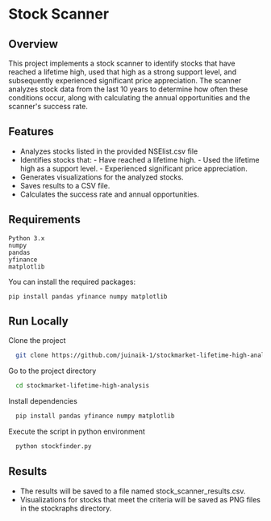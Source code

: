 
# Stock Scanner



## Overview
This project implements a stock scanner to identify stocks that have reached a lifetime high, used that high as a strong support level, and subsequently experienced significant price appreciation. The scanner analyzes stock data from the last 10 years to determine how often these conditions occur, along with calculating the annual opportunities and the scanner's success rate.
## Features

- Analyzes stocks listed in the provided NSElist.csv file
- Identifies stocks that:
        - Have reached a lifetime high.
        - Used the lifetime high as a support level.
        - Experienced significant price appreciation.
- Generates visualizations for the analyzed stocks.
- Saves results to a CSV file.
- Calculates the success rate and annual opportunities.


## Requirements

    Python 3.x
    numpy
    pandas
    yfinance
    matplotlib

You can install the required packages:

    pip install pandas yfinance numpy matplotlib
## Run Locally

Clone the project

```bash
  git clone https://github.com/juinaik-1/stockmarket-lifetime-high-analysis
```

Go to the project directory

```bash
  cd stockmarket-lifetime-high-analysis
```

Install dependencies

```bash
  pip install pandas yfinance numpy matplotlib
```

Execute the script in python environment

```bash
  python stockfinder.py

```


## Results

- The results will be saved to a file named stock_scanner_results.csv.
- Visualizations for stocks that meet the criteria will be saved as PNG files in the stockraphs directory.
